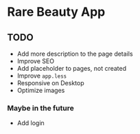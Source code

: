 # Rare Beauty App

## TODO

- Add more description to the page details
- Improve SEO
- Add placeholder to pages, not created
- Improve `app.less`
- Responsive on Desktop
- Optimize images

### Maybe in the future

- Add login
